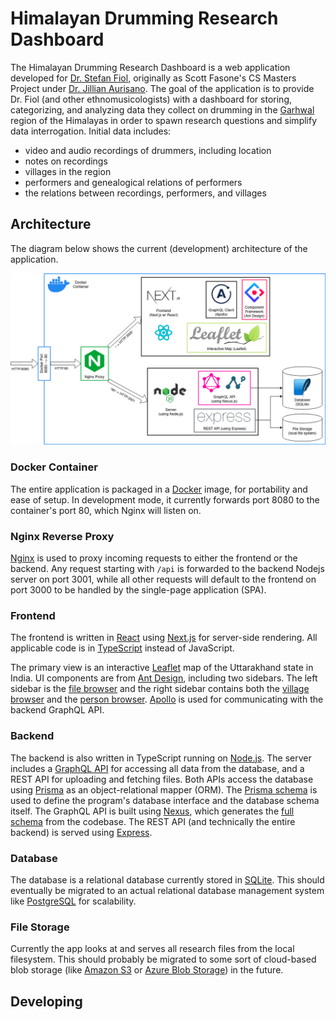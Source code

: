# Himalayan Drumming Research Dashboard

The Himalayan Drumming Research Dashboard is a web application developed for [Dr. Stefan Fiol](https://researchdirectory.uc.edu/p/fiolsn), originally as Scott Fasone's CS Masters Project under [Dr. Jillian Aurisano](https://researchdirectory.uc.edu/p/aurisajm). The goal of the application is to provide Dr. Fiol (and other ethnomusicologists) with a dashboard for storing, categorizing, and analyzing data they collect on drumming in the [Garhwal](https://en.wikipedia.org/wiki/Garhwal_division) region of the Himalayas in order to spawn research questions and simplify data interrogation. Initial data includes:

- video and audio recordings of drummers, including location
- notes on recordings
- villages in the region
- performers and genealogical relations of performers
- the relations between recordings, performers, and villages

## Architecture

The diagram below shows the current (development) architecture of the application.

![Architecture Diagram](./diagram/architecture-bg.drawio.png)

### Docker Container

The entire application is packaged in a [Docker](https://www.docker.com/) image, for portability and ease of setup. In development mode, it currently forwards port 8080 to the container's port 80, which Nginx will listen on.

### Nginx Reverse Proxy

[Nginx](https://www.nginx.com/) is used to proxy incoming requests to either the frontend or the backend. Any request starting with `/api` is forwarded to the backend Nodejs server on port 3001, while all other requests will default to the frontend on port 3000 to be handled by the single-page application (SPA).

### Frontend

The frontend is written in [React](https://react.dev/) using [Next.js](https://nextjs.org/) for server-side rendering. All applicable code is in [TypeScript](https://www.typescriptlang.org/) instead of JavaScript.

The primary view is an interactive [Leaflet](https://leafletjs.com/) map of the Uttarakhand state in India. UI components are from [Ant Design](https://ant.design/), including two sidebars. The left sidebar is the [file browser](./frontend/src/components/FileBrowser/index.tsx) and the right sidebar contains both the [village browser](./frontend/src/components/VillageBrowser/index.tsx) and the [person browser](./frontend/src/components/PersonBrowser/index.tsx). [Apollo](https://www.apollographql.com/docs/react/) is used for communicating with the backend GraphQL API.

### Backend

The backend is also written in TypeScript running on [Node.js](https://nodejs.org/). The server includes a [GraphQL API](https://graphql.org/) for accessing all data from the database, and a REST API for uploading and fetching files. Both APIs access the database using [Prisma](https://www.prisma.io/) as an object-relational mapper (ORM). The [Prisma schema](./backend/prisma/schema.prisma) is used to define the program's database interface and the database schema itself. The GraphQL API is built using [Nexus](https://nexusjs.org/), which generates the [full schema](./backend/schema.graphql) from the codebase. The REST API (and technically the entire backend) is served using [Express](https://expressjs.com/).

### Database

The database is a relational database currently stored in [SQLite](https://www.sqlite.org/index.html). This should eventually be migrated to an actual relational database management system like [PostgreSQL](https://www.postgresql.org/) for scalability.


### File Storage

Currently the app looks at and serves all research files from the local filesystem. This should probably be migrated to some sort of cloud-based blob storage (like [Amazon S3](https://aws.amazon.com/s3/) or [Azure Blob Storage](https://azure.microsoft.com/en-us/products/storage/blobs)) in the future.

## Developing
